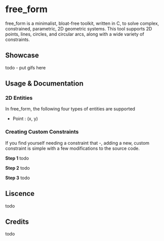 # free_form

free_form is a minimalist, bloat-free toolkit, written in C, to solve complex, constrained, parametric, 2D geometric systems. This tool supports 2D points, lines, circles, and circular arcs, along with a wide variety of constraints.

## Showcase

todo - put gifs here

## Usage & Documentation

### 2D Entities
In free_form, the following four types of entities are supported
* Point : (x, y)

### Creating Custom Constraints

If you find yourself needing a constraint that -, adding a new, custom constraint is simple with a few modifications to the source code. 

**Step 1**
todo

**Step 2**
todo

**Step 3**
todo

## Liscence

todo

## Credits

todo
